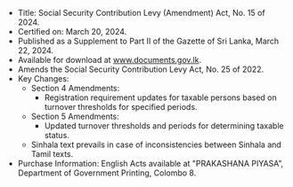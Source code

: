 - Title: Social Security Contribution Levy (Amendment) Act, No. 15 of 2024.
- Certified on: March 20, 2024.
- Published as a Supplement to Part II of the Gazette of Sri Lanka, March 22, 2024.
- Available for download at www.documents.gov.lk.
- Amends the Social Security Contribution Levy Act, No. 25 of 2022.
- Key Changes:
  - Section 4 Amendments: 
    - Registration requirement updates for taxable persons based on turnover thresholds for specified periods.
  - Section 5 Amendments:
    - Updated turnover thresholds and periods for determining taxable status.
  - Sinhala text prevails in case of inconsistencies between Sinhala and Tamil texts.
- Purchase Information: English Acts available at "PRAKASHANA PIYASA”, Department of Government Printing, Colombo 8.